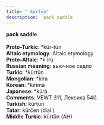 ```yaml
---
title: " kürtün"
description:  pack saddle
---
```

<strong> pack saddle</strong><br><br>
<strong>Proto-Turkic</strong>:  *kür-tün<br>
<strong>Altaic etymology</strong>:  Altaic etymology<br>
<strong> Proto-Altaic</strong>:  *k`írù<br>
<strong>Russian meaning</strong>:  вьючное седло<br>
<strong>Turkic</strong>:  *kürtün<br>
<strong>Mongolian</strong>:  *kira<br>
<strong>Korean</strong>:  *kìrɨ́má<br>
<strong>Japanese</strong>:  *kúrà<br>
<strong>Comments</strong>:  VEWT 311, Лексика 540.<br>
<strong>Turkish</strong>:  kürtün<br>
<strong>Tatar</strong>:  kürčen (dial.)<br>
<strong>Middle Turkic</strong>:  kürtün (AH)<br>


